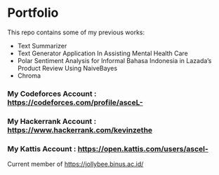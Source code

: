 # Portfolio

This repo contains some of my previous works:
- Text Summarizer
- Text Generator Application In Assisting Mental Health Care
- Polar Sentiment Analysis for Informal Bahasa Indonesia in Lazada’s Product Review Using NaiveBayes
- Chroma
 
### My Codeforces Account : https://codeforces.com/profile/asceL-
### My Hackerrank Account : https://www.hackerrank.com/kevinzethe
### My Kattis Account : https://open.kattis.com/users/ascel-
Current member of https://jollybee.binus.ac.id/
